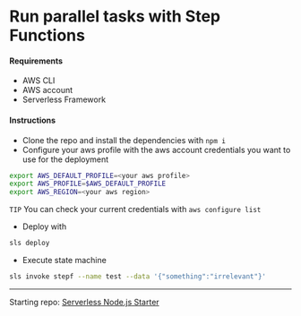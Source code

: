 # Run parallel tasks with Step Functions
#### Requirements
* AWS CLI
* AWS account
* Serverless Framework

#### Instructions
* Clone the repo and install the dependencies with `npm i`
* Configure your aws profile with the aws account credentials you want to use for the deployment
```bash
export AWS_DEFAULT_PROFILE=<your aws profile>
export AWS_PROFILE=$AWS_DEFAULT_PROFILE
export AWS_REGION=<your aws region>
```
`TIP` You can check your current credentials with `aws configure list` 
* Deploy with
```bash
sls deploy
```
* Execute state machine
```bash
sls invoke stepf --name test --data '{"something":"irrelevant"}'
```
---
Starting repo: [Serverless Node.js Starter](https://github.com/AnomalyInnovations/serverless-nodejs-starter)
